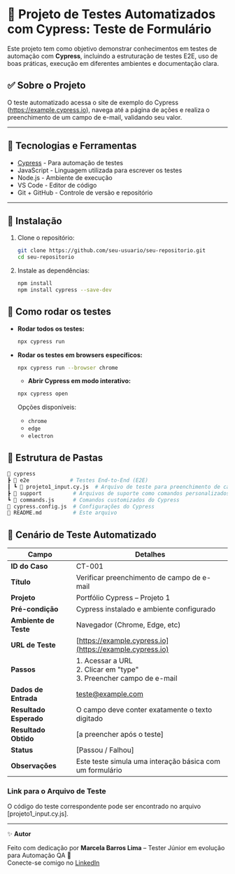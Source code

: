 
# 🧪 Projeto de Testes Automatizados com Cypress: Teste de Formulário

Este projeto tem como objetivo demonstrar conhecimentos em testes de automação com **Cypress**, incluindo a estruturação de testes E2E, uso de boas práticas, execução em diferentes ambientes e documentação clara.

## ✅ Sobre o Projeto

O teste automatizado acessa o site de exemplo do Cypress (https://example.cypress.io), navega até a página de ações e realiza o preenchimento de um campo de e-mail, validando seu valor.

---

## 🧰 Tecnologias e Ferramentas

- [Cypress](https://www.cypress.io/) - Para automação de testes
- JavaScript - Linguagem utilizada para escrever os testes
- Node.js - Ambiente de execução
- VS Code - Editor de código
- Git + GitHub - Controle de versão e repositório

---

## 🚀 Instalação

1. Clone o repositório:
   ```bash
   git clone https://github.com/seu-usuario/seu-repositorio.git
   cd seu-repositorio
   ```

2. Instale as dependências:
   ```bash
   npm install
   npm install cypress --save-dev
   ```

## 🧪 Como rodar os testes

- **Rodar todos os testes:**
  ```bash
  npx cypress run
  ```

- **Rodar os testes em browsers específicos:**
  ```bash
  npx cypress run --browser chrome
  ```

  - **Abrir Cypress em modo interativo:**
  ```bash
  npx cypress open
  ```

  Opções disponíveis:
  - `chrome`
  - `edge`
  - `electron`

## 📁 Estrutura de Pastas

```bash
📂 cypress
┣ 📂 e2e             # Testes End-to-End (E2E)
┃ ┗ 📜 projeto1_input.cy.js  # Arquivo de teste para preenchimento de campo
┣ 📂 support          # Arquivos de suporte como comandos personalizados
┗ 📜 commands.js      # Comandos customizados do Cypress
📜 cypress.config.js  # Configurações do Cypress
📜 README.md          # Este arquivo

```

## 🔎 Cenário de Teste Automatizado


| Campo                  | Detalhes                                                                    |
| ---------------------- | --------------------------------------------------------------------------- |
| **ID do Caso**         | CT-001                                                                      |
| **Título**             | Verificar preenchimento de campo de e-mail                                  |
| **Projeto**            | Portfólio Cypress – Projeto 1                                               |
| **Pré-condição**       | Cypress instalado e ambiente configurado                                    |
| **Ambiente de Teste**  | Navegador (Chrome, Edge, etc)                                               |
| **URL de Teste**       | [https://example.cypress.io](https://example.cypress.io)                    |
| **Passos**             | 1. Acessar a URL  <br>2. Clicar em "type"  <br>3. Preencher campo de e-mail |
| **Dados de Entrada**   | [teste@example.com](mailto:teste@example.com)                               |
| **Resultado Esperado** | O campo deve conter exatamente o texto digitado                             |
| **Resultado Obtido**   |  [a preencher após o teste]                                                 |
| **Status**             |  [Passou / Falhou]                                                          |
| **Observações**        | Este teste simula uma interação básica com um formulário                    |


### Link para o Arquivo de Teste
O código do teste correspondente pode ser encontrado no arquivo [projeto1_input.cy.js].

---

✨ **Autor**

Feito com dedicação por **Marcela Barros Lima** – Tester Júnior em evolução para Automação QA 🚀  
Conecte-se comigo no [LinkedIn](https://www.linkedin.com/in/marcela-lima-867592124/)

